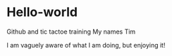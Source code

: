 # Hello-world
Github and tic tactoe training
My names Tim

I am vaguely aware of what I am doing, but enjoying it!
